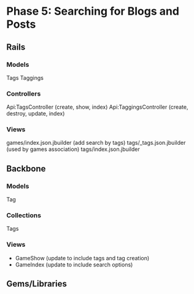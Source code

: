 # Phase 5: Searching for Blogs and Posts

## Rails
### Models
Tags
Taggings

### Controllers
Api:TagsController (create, show, index)
Api:TaggingsController (create, destroy, update, index)

### Views
games/index.json.jbuilder (add search by tags)
tags/\_tags.json.jbuilder (used by games association)
tags/index.json.jbuilder

## Backbone
### Models
Tag

### Collections
Tags

### Views
* GameShow (update to include tags and tag creation)
* GameIndex (update to include search options)

## Gems/Libraries
